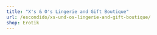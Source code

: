```yaml
---
title: "X's & O's Lingerie and Gift Boutique"
url: /escondido/xs-und-os-lingerie-and-gift-boutique/
shop: Erotik
---
```

